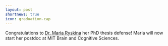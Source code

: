 ```yaml
---
layout: post
shortnews: true
icon: graduation-cap
---
```


Congratulations to [Dr. Maria Ryskina](http://www.cs.cmu.edu/~mryskina/) her PhD thesis defense! Maria will now start her postdoc at MIT Brain and Cognitive Sciences.